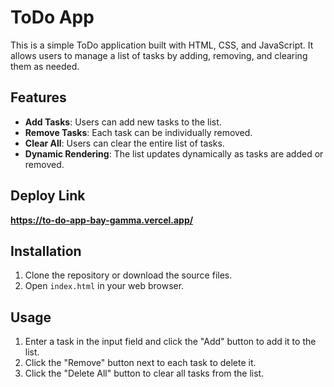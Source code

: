 # ToDo App

This is a simple ToDo application built with HTML, CSS, and JavaScript. It allows users to manage a list of tasks by adding, removing, and clearing them as needed.

## Features

- **Add Tasks**: Users can add new tasks to the list.
- **Remove Tasks**: Each task can be individually removed.
- **Clear All**: Users can clear the entire list of tasks.
- **Dynamic Rendering**: The list updates dynamically as tasks are added or removed.

## Deploy Link

**https://to-do-app-bay-gamma.vercel.app/**

## Installation

1. Clone the repository or download the source files.
2. Open `index.html` in your web browser.

## Usage

1. Enter a task in the input field and click the "Add" button to add it to the list.
2. Click the "Remove" button next to each task to delete it.
3. Click the "Delete All" button to clear all tasks from the list.
